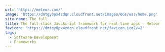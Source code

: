 ```yaml
---
url: 'https://meteor.com/'
image: 'https://dmtgy0px4zdqn.cloudfront.net/images/OGs/oss/home.png'
site_name: The full
title: The full-stack JavaScript framework for real-time apps - Meteor.js
favicon: 'https://dmtgy0px4zdqn.cloudfront.net/favicon.ico?v=2'
tags:
  - Software-Development
  - Frameworks
---
```


